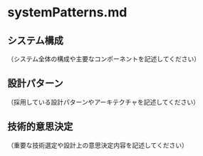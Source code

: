 # systemPatterns.md

## システム構成

（システム全体の構成や主要なコンポーネントを記述してください）

## 設計パターン

（採用している設計パターンやアーキテクチャを記述してください）

## 技術的意思決定

（重要な技術選定や設計上の意思決定内容を記述してください）
